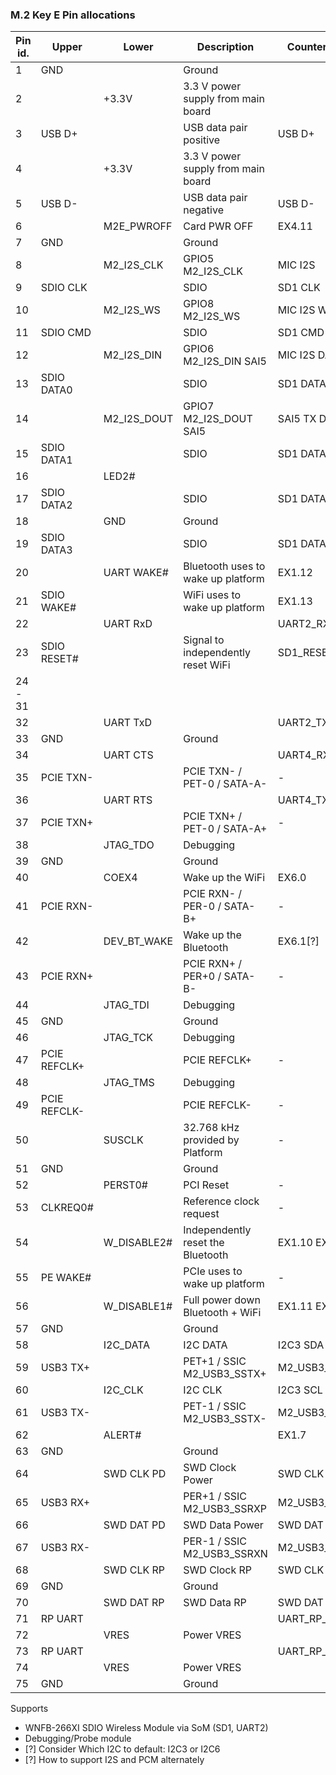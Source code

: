 ### M.2 Key E Pin allocations

| Pin id.	| Upper     | Lower      | Description                        | Counterpoint   | Voltage  |
|-----------|-----------|------------|------------------------------------|----------------|----------|
| 1         | GND       |		     | Ground    	                      |                |          |
| 2         |           | +3.3V	     | 3.3 V power supply from main board |  			   | 3.3V     |
| 3	        | USB D+    |            | USB data pair positive             | USB D+         | 		  |
| 4	        | 	        | +3.3V	     | 3.3 V power supply from main board |                | 3.3V     |
| 5	        | USB D-	|            | USB data pair negative	          | USB D-         |          |			
| 6	        | 	        | M2E_PWROFF | Card PWR OFF                       |	EX4.11   | 1.8/3.3  |
| 7	        | GND		|            | Ground                             |                | GND      |
| 8         |           | M2_I2S_CLK | GPIO5	M2_I2S_CLK                | MIC I2S        | 1.8V     |
| 9 	    | SDIO CLK  |            | SDIO	        		              | SD1 CLK        | 1.8V     |
| 10        |           | M2_I2S_WS  | GPIO8	M2_I2S_WS			      | MIC I2S WS     | 1.8V     |
| 11 	    | SDIO CMD  |            | SDIO	        		              | SD1 CMD        | 1.8V     |
| 12	    |           | M2_I2S_DIN | 	GPIO6	M2_I2S_DIN SAI5           | MIC I2S DATA0  | 1.8V     |
| 13 	    | SDIO DATA0|            | SDIO	        		              | SD1 DATA0      | 1.8V     |
| 14	    |           | M2_I2S_DOUT|	GPIO7	M2_I2S_DOUT	SAI5	      | SAI5 TX DATA0  | 1.8V     |
| 15 	    | SDIO DATA1|            | SDIO	        		              | SD1 DATA1      | 1.8V     |
| 16	    |           | LED2#      |		  			                  |                |          |
| 17 	    | SDIO DATA2|            | SDIO	        		              | SD1 DATA2      | 1.8V     |
| 18	    |    		| GND        | Ground                             |                | GND      |
| 19 	    | SDIO DATA3|            | SDIO	        		              | SD1 DATA3      | 1.8V     |
| 20        | 	        | UART WAKE# | Bluetooth uses to wake up platform | EX1.12         | 3.3V     |		
| 21        | SDIO WAKE#|            | WiFi uses to wake up platform      | EX1.13         | 1.8V     |		
| 22        |           | UART RxD   |                                    | UART2_RXD      | 1.8V     |
| 23        |SDIO RESET#|            | Signal to independently reset WiFi | SD1_RESET_B[?] | 1.8V     |
| 24 - 31   |			|            |                                    |                |          |   		
| 32        |           | UART TxD   |                                    | UART2_TXD      | 1.8V     |
| 33	    | GND		|            | Ground                             |                | GND	  |
| 34        |           | UART CTS   |                                    | UART4_RXD      | 1.8V     |
| 35        | PCIE TXN- |            | PCIE TXN- / PET-0 / SATA-A-        | -              | 1.8V     |			
| 36        |           | UART RTS   |                                    | UART4_TXD      | 1.8V     |
| 37        | PCIE TXN+	|            | PCIE TXN+ / PET-0 / SATA-A+        | -              | 1.8V     |			
| 38        |           | JTAG_TDO   | Debugging                          |                | 1.8V     |
| 39	    | GND		|            | Ground                             |                | GND	  |
| 40        |           | COEX4      | Wake up the WiFi                   | EX6.0          | 1.8V     |
| 41        | PCIE RXN-	|            | PCIE RXN- / PER-0 / SATA-B+        | -              |          |			
| 42        |           | DEV_BT_WAKE| Wake up the Bluetooth              | EX6.1[?]       | 1.8V     |
| 43        | PCIE RXN+ |            | PCIE RXN+ / PER+0 / SATA-B-        |	-              | 1.8V     |
| 44        |           | JTAG_TDI   | Debugging                          |                | 1.8V     |
| 45	    | GND		|            | Ground                             |                | GND      |
| 46        |           | JTAG_TCK   | Debugging                          |                | 1.8V     |
| 47        | PCIE REFCLK+ |         | PCIE REFCLK+				          | -              |          |
| 48        |           | JTAG_TMS   | Debugging                          |                | 1.8V     |
| 49        | PCIE REFCLK- |         | PCIE REFCLK-	                      | -              |          |
| 50        |           | SUSCLK     | 32.768 kHz provided by Platform    | -              |          |   			
| 51	    | GND		|            | Ground                             |                | GND	  |
| 52        |           | PERST0#    | PCI Reset	                      | -              |          |
| 53        | CLKREQ0#  | 	         | Reference clock request		      | -              | 3.3V     |
| 54        |           | W_DISABLE2#| Independently reset the Bluetooth  | EX1.10 EX4.9   | 1.8V     |
| 55        | PE WAKE#  |            | PCIe uses to wake up platform      | -              | 1.8V     |		
| 56        |           | W_DISABLE1#| Full power down Bluetooth + WiFi   | EX1.11 EX4.10  | 1.8V     |
| 57	    | GND		|            | Ground                             |                | GND	  |
| 58        |           | I2C_DATA   | I2C DATA                           | I2C3 SDA       | 1.8V     |
| 59        | USB3 TX+  |            | PET+1 / SSIC	M2_USB3_SSTX+		  | M2_USB3_SSTX+  |          |
| 60        |           | I2C_CLK    | I2C CLK                            | I2C3 SCL       | 1.8V     |
| 61        | USB3 TX-	|            | PET-1 / SSIC	M2_USB3_SSTX-	      | M2_USB3_SSTX-  |          |
| 62        |           | ALERT#     |                                    | EX1.7          | 1.8V     |
| 63	    | GND		|            | Ground                             |                | GND      |
| 64        |           | SWD CLK PD | SWD Clock Power                    | SWD CLK PD     |          |
| 65        | USB3 RX+  |            | PER+1 / SSIC	M2_USB3_SSRXP		  | M2_USB3_SSRX+  |          |	
| 66		|           | SWD DAT PD | SWD Data Power                     | SWD DAT PD     |          |
| 67	    | USB3 RX-	|            | PER-1 / SSIC	M2_USB3_SSRXN		  | M2_USB3_SSRX-  |          |	
| 68        |           | SWD CLK RP | SWD Clock RP		                  | SWD CLK RP     |          |
| 69	    | GND		|            | Ground                             |                | GND      |
| 70        |           | SWD DAT RP | SWD Data RP                        | SWD DAT RP     |          |
| 71        | RP UART   |            |                                    | UART_RP_RXD    | 3.3V     |
| 72        |           | VRES       | Power	VRES			          |                | +3.3V    |
| 73        | RP UART   |            |                                    | UART_RP_TXD    | 3.3V     |
| 74        | 	        | VRES       | Power	VRES			          |                | +3.3V    |
| 75	    | GND		|            | Ground                             |                | GND	  |


Supports

- WNFB-266XI SDIO Wireless Module via SoM (SD1, UART2)
- Debugging/Probe module
- [?] Consider Which I2C to default: I2C3 or I2C6
- [?] How to support I2S and PCM alternately
